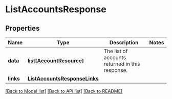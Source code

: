 # ListAccountsResponse

## Properties
Name | Type | Description | Notes
------------ | ------------- | ------------- | -------------
**data** | [**list[AccountResource]**](AccountResource.md) | The list of accounts returned in this response.  | 
**links** | [**ListAccountsResponseLinks**](ListAccountsResponseLinks.md) |  | 

[[Back to Model list]](../README.md#documentation-for-models) [[Back to API list]](../README.md#documentation-for-api-endpoints) [[Back to README]](../README.md)

